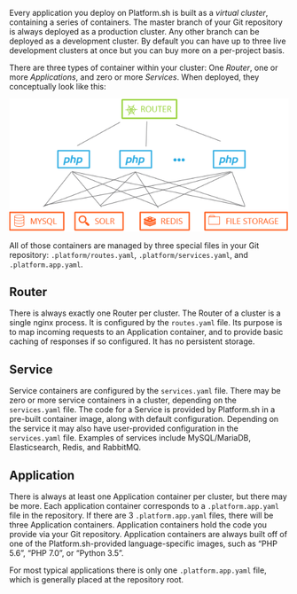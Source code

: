 Every application you deploy on Platform.sh is built as a *virtual cluster*, containing a series of containers.  The master branch of your Git repository is always deployed as a production cluster.  Any other branch can be deployed as a development cluster.  By default you can have up to three live development clusters at once but you can buy more on a per-project basis.

There are three types of container within your cluster: One *Router*, one or more *Applications*, and zero or more *Services*.  When deployed, they conceptually look like this:


![Service grid](/images/service-grid.png)


All of those containers are managed by three special files in your Git repository: `.platform/routes.yaml`, `.platform/services.yaml`, and `.platform.app.yaml`.  

## Router

There is always exactly one Router per cluster.  The Router of a cluster is a single nginx process.  It is configured by the `routes.yaml` file.  Its purpose is to map incoming requests to an Application container, and to provide basic caching of responses if so configured. It has no persistent storage.

## Service

Service containers are configured by the `services.yaml` file.  There may be zero or more service containers in a cluster, depending on the `services.yaml` file.  The code for a Service is provided by Platform.sh in a pre-built container image, along with default configuration.  Depending on the service it may also have user-provided configuration in the `services.yaml` file.  Examples of services include MySQL/MariaDB, Elasticsearch, Redis, and RabbitMQ.

## Application

There is always at least one Application container per cluster, but there may be more.  Each application container corresponds to a `.platform.app.yaml` file in the repository.  If there are 3 `.platform.app.yaml` files, there will be three Application containers.  Application containers hold the code you provide via your Git repository.  Application containers are always built off of one of the Platform.sh-provided language-specific images, such as “PHP 5.6”, “PHP 7.0”, or “Python 3.5”.

For most typical applications there is only one `.platform.app.yaml` file, which is generally placed at the repository root.
